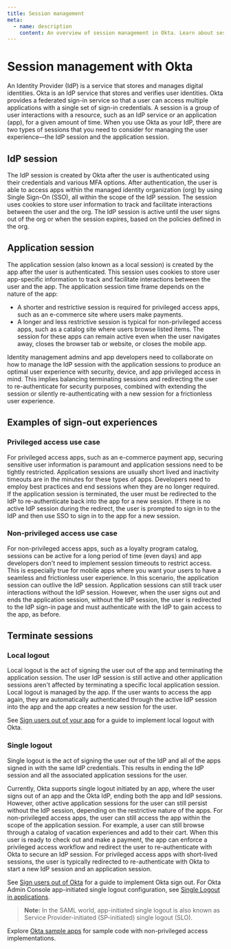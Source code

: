 ```yaml
---
title: Session management
meta:
  - name: description
    content: An overview of session management in Okta. Learn about sessions in Okta and what kind of session sign out to implement.
---
```


# Session management with Okta

An Identity Provider (IdP) is a service that stores and manages digital identities. Okta is an IdP service that stores and verifies user identities. Okta provides a federated sign-in service so that a user can access multiple applications with a single set of sign-in credentials. A session is a group of user interactions with a resource, such as an IdP service or an application (app), for a given amount of time. When you use Okta as your IdP, there are two types of sessions that you need to consider for managing the user experience&mdash;the IdP session and the application session.

## IdP session

The IdP session is created by Okta after the user is authenticated using their credentials and various MFA options. After authentication, the user is able to access apps within the managed identity organization (org) by using Single Sign-On (SSO), all within the scope of the IdP session. The session uses cookies to store user information to track and facilitate interactions between the user and the org. The IdP session is active until the user signs out of the org or when the session expires, based on the policies defined in the org.

## Application session

The application session (also known as a local session) is created by the app after the user is authenticated. This session uses cookies to store user app-specific information to track and facilitate interactions between the user and the app. The application session time frame depends on the nature of the app:

* A shorter and restrictive session is required for privileged access apps, such as an e-commerce site where users make payments.
* A longer and less restrictive session is typical for non-privileged access apps, such as a catalog site where users browse listed items. The session for these apps can remain active even when the user navigates away, closes the browser tab or website, or closes the mobile app.

Identity management admins and app developers need to collaborate on how to manage the IdP session with the application sessions to produce an optimal user experience with security, device, and app privileged access in mind. This implies balancing terminating sessions and redirecting the user to re-authenticate for security purposes, combined with extending the session or silently re-authenticating with a new session for a frictionless user experience.

## Examples of sign-out experiences

### Privileged access use case

For privileged access apps, such as an e-commerce payment app, securing sensitive user information is paramount and application sessions need to be tightly restricted. Application sessions are usually short lived and inactivity timeouts are in the minutes for these types of apps. Developers need to employ best practices and end sessions when they are no longer required. If the application session is terminated, the user must be redirected to the IdP to re-authenticate back into the app for a new session. If there is no active IdP session during the redirect, the user is prompted to sign in to the IdP and then use SSO to sign in to the app for a new session.

### Non-privileged access use case

For non-privileged access apps, such as a loyalty program catalog, sessions can be active for a long period of time (even days) and app developers don't need to implement session timeouts to restrict access. This is especially true for mobile apps where you want your users to have a seamless and frictionless user experience. In this scenario, the application session can outlive the IdP session. Application sessions can still track user interactions without the IdP session. However, when the user signs out and ends the application session, without the IdP session, the user is redirected to the IdP sign-in page and must authenticate with the IdP to gain access to the app, as before.

## Terminate sessions

### Local logout

Local logout is the act of signing the user out of the app and terminating the application session. The user IdP session is still active and other application sessions aren't affected by terminating a specific local application session. Local logout is managed by the app. If the user wants to access the app again, they are automatically authenticated through the active IdP session into the app and the app creates a new session for the user.

See [Sign users out of your app](/docs/guides/sign-users-out/-/sign-out-of-your-app/) for a guide to implement local logout with Okta.

### Single logout

Single logout is the act of signing the user out of the IdP and all of the apps signed in with the same IdP credentials. This results in ending the IdP session and all the associated application sessions for the user.

Currently, Okta supports single logout initiated by an app, where the user signs out of an app and the Okta IdP, ending both the app and IdP sessions. However, other active application sessions for the user can still persist without the IdP session, depending on the restrictive nature of the apps. For non-privileged access apps, the user can still access the app within the scope of the application session. For example, a user can still browse through a catalog of vacation experiences and add to their cart. When this user is ready to check out and make a payment, the app can enforce a privileged access workflow and redirect the user to re-authenticate with Okta to secure an IdP session. For privileged access apps with short-lived sessions, the user is typically redirected to re-authenticate with Okta to start a new IdP session and an application session.

See [Sign users out of Okta](/docs/guides/sign-users-out/-/sign-out-of-okta/) for a guide to implement Okta sign out. For Okta Admin Console app-initiated single logout configuration, see [Single Logout in applications](https://help.okta.com/en/prod/Content/Topics/Apps/Apps_Single_Logout.htm).

> **Note:** In the SAML world, app-initiated single logout is also known as Service Provider-initiated (SP-initiated) single logout (SLO).

Explore [Okta sample apps](/docs/guides/quickstart/cli/register-app/#start-from-a-sample-app) for sample code with non-privileged access implementations.
